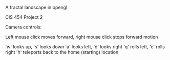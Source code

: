 A fractal landscape in opengl

CIS 454 Project 2


Camera controls:

Left mouse click moves forward, right mouse click stops forward motion

'w' looks up, 's' looks down
'a' looks left, 'd' looks right
'q' rolls left, 'e' rolls right
'h' teleports back to the home (starting) location
